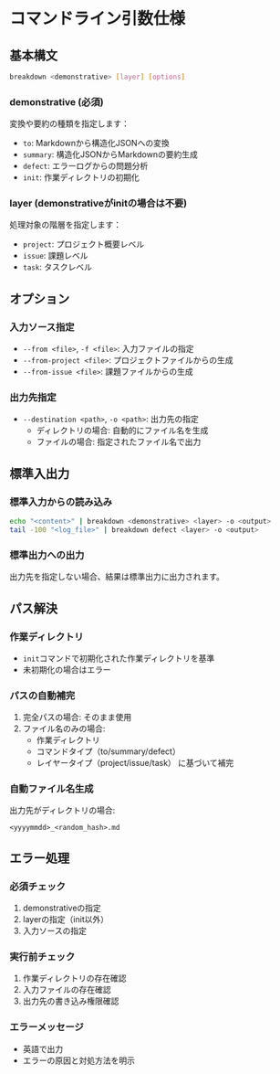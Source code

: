 # コマンドライン引数仕様

## 基本構文

```bash
breakdown <demonstrative> [layer] [options]
```

### demonstrative (必須)

変換や要約の種類を指定します：

- `to`: Markdownから構造化JSONへの変換
- `summary`: 構造化JSONからMarkdownの要約生成
- `defect`: エラーログからの問題分析
- `init`: 作業ディレクトリの初期化

### layer (demonstrativeがinitの場合は不要)

処理対象の階層を指定します：

- `project`: プロジェクト概要レベル
- `issue`: 課題レベル
- `task`: タスクレベル

## オプション

### 入力ソース指定

- `--from <file>`, `-f <file>`: 入力ファイルの指定
- `--from-project <file>`: プロジェクトファイルからの生成
- `--from-issue <file>`: 課題ファイルからの生成

### 出力先指定

- `--destination <path>`, `-o <path>`: 出力先の指定
  - ディレクトリの場合: 自動的にファイル名を生成
  - ファイルの場合: 指定されたファイル名で出力

## 標準入出力

### 標準入力からの読み込み

```bash
echo "<content>" | breakdown <demonstrative> <layer> -o <output>
tail -100 "<log_file>" | breakdown defect <layer> -o <output>
```

### 標準出力への出力

出力先を指定しない場合、結果は標準出力に出力されます。

## パス解決

### 作業ディレクトリ

- `init`コマンドで初期化された作業ディレクトリを基準
- 未初期化の場合はエラー

### パスの自動補完

1. 完全パスの場合: そのまま使用
2. ファイル名のみの場合:
   - 作業ディレクトリ
   - コマンドタイプ（to/summary/defect）
   - レイヤータイプ（project/issue/task） に基づいて補完

### 自動ファイル名生成

出力先がディレクトリの場合:

```
<yyyymmdd>_<random_hash>.md
```

## エラー処理

### 必須チェック

1. demonstrativeの指定
2. layerの指定（init以外）
3. 入力ソースの指定

### 実行前チェック

1. 作業ディレクトリの存在確認
2. 入力ファイルの存在確認
3. 出力先の書き込み権限確認

### エラーメッセージ

- 英語で出力
- エラーの原因と対処方法を明示
